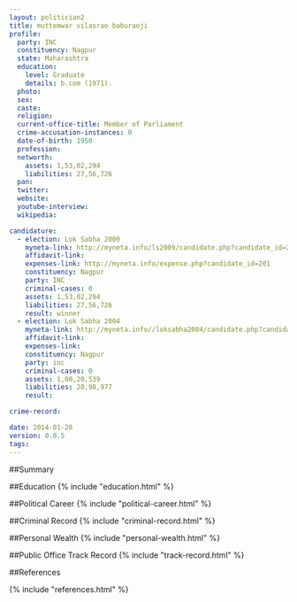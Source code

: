 ```yaml
---
layout: politician2
title: muttemwar vilasrao baburaoji
profile: 
  party: INC
  constituency: Nagpur
  state: Maharashtra
  education: 
    level: Graduate
    details: b.com (1971).
  photo: 
  sex: 
  caste: 
  religion: 
  current-office-title: Member of Parliament
  crime-accusation-instances: 0
  date-of-birth: 1950
  profession: 
  networth: 
    assets: 1,53,02,294
    liabilities: 27,56,726
  pan: 
  twitter: 
  website: 
  youtube-interview: 
  wikipedia: 

candidature: 
  - election: Lok Sabha 2009
    myneta-link: http://myneta.info/ls2009/candidate.php?candidate_id=201
    affidavit-link: 
    expenses-link: http://myneta.info/expense.php?candidate_id=201
    constituency: Nagpur 
    party: INC
    criminal-cases: 0
    assets: 1,53,02,294
    liabilities: 27,56,726
    result: winner 
  - election: Lok Sabha 2004
    myneta-link: http://myneta.info//loksabha2004/candidate.php?candidate_id=2535
    affidavit-link: 
    expenses-link: 
    constituency: Nagpur 
    party: inc
    criminal-cases: 0
    assets: 1,00,20,539
    liabilities: 28,98,977
    result:  

crime-record: 

date: 2014-01-28
version: 0.0.5
tags: 
---
```

##Summary


##Education
{% include "education.html" %}


##Political Career
{% include "political-career.html" %}


##Criminal Record
{% include "criminal-record.html" %}


##Personal Wealth
{% include "personal-wealth.html" %}


##Public Office Track Record
{% include "track-record.html" %}


##References


{% include "references.html" %}